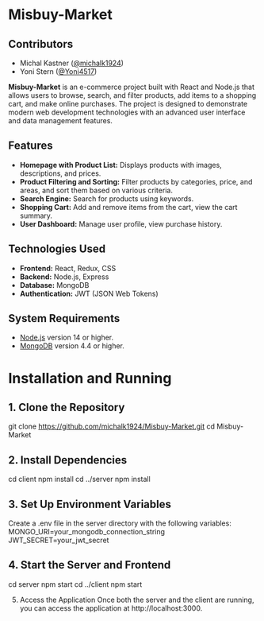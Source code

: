 # Misbuy-Market

## Contributors

- Michal Kastner ([@michalk1924](https://github.com/michalk1924))
- Yoni Stern ([@Yoni4517](https://github.com/Yoni4517))

**Misbuy-Market** is an e-commerce project built with React and Node.js that allows users to browse, search, and filter products, add items to a shopping cart, and make online purchases.
The project is designed to demonstrate modern web development technologies with an advanced user interface and data management features.

## Features

- **Homepage with Product List:** Displays products with images, descriptions, and prices.
- **Product Filtering and Sorting:** Filter products by categories, price, and areas, and sort them based on various criteria.
- **Search Engine:** Search for products using keywords.
- **Shopping Cart:** Add and remove items from the cart, view the cart summary.
- **User Dashboard:** Manage user profile, view purchase history.

## Technologies Used

- **Frontend:** React, Redux, CSS
- **Backend:** Node.js, Express
- **Database:** MongoDB
- **Authentication:** JWT (JSON Web Tokens)

## System Requirements

- [Node.js](https://nodejs.org/) version 14 or higher.
- [MongoDB](https://www.mongodb.com/) version 4.4 or higher.

# Installation and Running

## 1. Clone the Repository
git clone https://github.com/michalk1924/Misbuy-Market.git
cd Misbuy-Market

## 2. Install Dependencies
cd client
npm install
cd ../server
npm install

## 3.  Set Up Environment Variables
Create a .env file in the server directory with the following variables:
MONGO_URI=your_mongodb_connection_string
JWT_SECRET=your_jwt_secret

## 4. Start the Server and Frontend
cd server
npm start
cd ../client
npm start

5. Access the Application
Once both the server and the client are running, you can access the application at http://localhost:3000.
